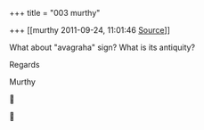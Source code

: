 +++
title = "003 murthy"

+++
[[murthy	2011-09-24, 11:01:46 [Source](https://groups.google.com/g/samskrita/c/EVRsiw09qYE)]]



What about "avagraha" sign? What is its antiquity?

Regards

Murthy





